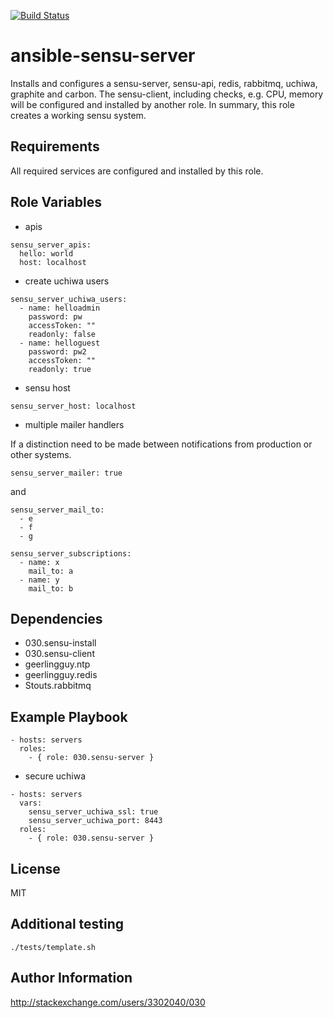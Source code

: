 [![Build Status](https://travis-ci.org/030/ansible-sensu-server.svg?branch=master)](https://travis-ci.org/030/ansible-sensu-server)

ansible-sensu-server
====================

Installs and configures a sensu-server, sensu-api, redis, rabbitmq, uchiwa, graphite and carbon. The sensu-client, including checks, e.g. CPU, memory will be configured and installed by another role. In summary, this role creates a working sensu system.

Requirements
------------

All required services are configured and installed by this role.

Role Variables
--------------

* apis

```
sensu_server_apis:
  hello: world
  host: localhost
```

* create uchiwa users

```
sensu_server_uchiwa_users:
  - name: helloadmin
    password: pw
    accessToken: ""
    readonly: false
  - name: helloguest
    password: pw2
    accessToken: ""
    readonly: true
```

* sensu host

```
sensu_server_host: localhost
```

* multiple mailer handlers

If a distinction need to be made between notifications from production or other systems.

```
sensu_server_mailer: true
```

and

```
sensu_server_mail_to:
  - e
  - f
  - g

sensu_server_subscriptions:
  - name: x
    mail_to: a
  - name: y
    mail_to: b
```

Dependencies
------------

* 030.sensu-install
* 030.sensu-client
* geerlingguy.ntp
* geerlingguy.redis
* Stouts.rabbitmq

Example Playbook
----------------

```
- hosts: servers
  roles:
    - { role: 030.sensu-server }
```

* secure uchiwa

```
- hosts: servers
  vars:
    sensu_server_uchiwa_ssl: true
    sensu_server_uchiwa_port: 8443
  roles:
    - { role: 030.sensu-server }
```

License
-------

MIT

Additional testing
------------------

```
./tests/template.sh
```

Author Information
------------------

http://stackexchange.com/users/3302040/030
